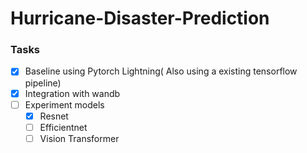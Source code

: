 # Hurricane-Disaster-Prediction

### Tasks

- [x] Baseline using Pytorch Lightning( Also using a existing tensorflow pipeline)
- [x] Integration with wandb
- [ ] Experiment models
  - [x] Resnet
  - [ ] Efficientnet
  - [ ] Vision Transformer
